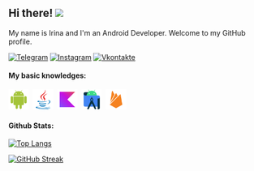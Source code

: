 ## Hi there! <img src="https://media.giphy.com/media/hvRJCLFzcasrR4ia7z/giphy.gif" width="30px"/>

My name is Irina and I'm an Android Developer. 
Welcome to my GitHub profile.

[![Telegram](https://img.shields.io/badge/-Telegram-0088cc?style=for-the-badge&logo=telegram&logoColor=ffffff)](https://t.me/rainey_i)
[![Instagram](https://img.shields.io/badge/-Instagram-833AB4?style=for-the-badge&logo=instagram&logoColor=ffffff)](https://www.instagram.com/ira_rainey)
[![Vkontakte](https://img.shields.io/badge/-Vkontakte-4F7DB3?style=for-the-badge&logo=Vk&logoColor=ffffff)](https://vk.com/i_rainey)

#### My basic knowledges:
<div>
  <img src="https://github.com/devicons/devicon/blob/master/icons/android/android-plain.svg" title="Android" alt="Android" width="40" height="40"/>&nbsp;
  <img src="https://github.com/devicons/devicon/blob/master/icons/java/java-original.svg" title="Java" alt="Java" width="40" height="40"/>&nbsp;
  <img src="https://github.com/devicons/devicon/blob/master/icons/kotlin/kotlin-original.svg" title="Kotlin" alt="Kotlin" width="40" height="40"/>&nbsp;
  <img src="https://github.com/devicons/devicon/blob/master/icons/androidstudio/androidstudio-original.svg" title="Android Studio" alt="Android Studio" width="40" height="40"/>&nbsp;
  <img src="https://github.com/devicons/devicon/blob/master/icons/firebase/firebase-plain.svg" title="Firebase" alt="Firebase" width="40" height="40"/>&nbsp;
</div>

#### Github Stats:
[![Top Langs](https://github-readme-stats.vercel.app/api/top-langs/?username=RaineyI&layout=compact)](https://github.com/RaineyI/github-readme-stats)

[![GitHub Streak](http://github-readme-streak-stats.herokuapp.com?user=RaineyI&theme=tokyonight-duo&card_width=400)](https://git.io/streak-stats)
